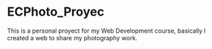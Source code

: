 # ECPhoto_Proyec
This is a personal proyect for my Web Development course, basically I created a web to share my photography work.
